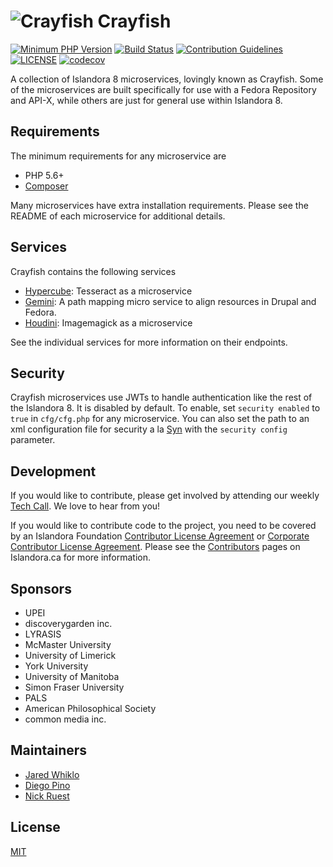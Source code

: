 # ![Crayfish](https://cloud.githubusercontent.com/assets/2371345/15409657/2dfb463a-1dec-11e6-9089-06df94ef3f37.png) Crayfish

[![Minimum PHP Version](https://img.shields.io/badge/php-%3E%3D%205.6-8892BF.svg?style=flat-square)](https://php.net/)
[![Build Status](https://travis-ci.com/Islandora-CLAW/Crayfish.svg?branch=master)](https://travis-ci.com/Islandora-CLAW/Crayfish)
[![Contribution Guidelines](http://img.shields.io/badge/CONTRIBUTING-Guidelines-blue.svg)](./CONTRIBUTING.md)
[![LICENSE](https://img.shields.io/badge/license-MIT-blue.svg?style=flat-square)](./LICENSE)
[![codecov](https://codecov.io/gh/Islandora-CLAW/Crayfish/branch/master/graph/badge.svg)](https://codecov.io/gh/Islandora-CLAW/Crayfish)

A collection of Islandora 8 microservices, lovingly known as Crayfish.  Some of the microservices are built specifically for use with a Fedora Repository and API-X, while others are just for general use within Islandora 8.

## Requirements

The minimum requirements for any microservice are

* PHP 5.6+
* [Composer](https://getcomposer.org/)

Many microservices have extra installation requirements.  Please see the README of each microservice for additional details.

## Services

Crayfish contains the following services

* [Hypercube](./Hypercube): Tesseract as a microservice
* [Gemini](./Gemini): A path mapping micro service to align resources in Drupal and Fedora.
* [Houdini](./Houdini): Imagemagick as a microservice

See the individual services for more information on their endpoints.

## Security

Crayfish microservices use JWTs to handle authentication like the rest of the Islandora 8.
It is disabled by default. To enable, set `security enabled` to `true` in `cfg/cfg.php` for any microservice.
You can also set the path to an xml configuration file for security a la [Syn][9] with the `security config` parameter.

## Development

If you would like to contribute, please get involved by attending our weekly 
[Tech Call][5]. We love to hear from you!

If you would like to contribute code to the project, you need to be covered by 
an Islandora Foundation [Contributor License Agreement][6] or 
[Corporate Contributor License Agreement][7]. Please see the 
[Contributors][8] pages on Islandora.ca for more information.

## Sponsors

* UPEI
* discoverygarden inc.
* LYRASIS
* McMaster University
* University of Limerick
* York University
* University of Manitoba
* Simon Fraser University
* PALS
* American Philosophical Society
* common media inc.

## Maintainers

* [Jared Whiklo](https://github.com/whikloj)
* [Diego Pino](https://github.com/diegopino)
* [Nick Ruest](https://github.com/ruebot)

## License

[MIT](https://opensource.org/licenses/MIT)

[5]: https://github.com/Islandora-CLAW/CLAW/wiki
[6]: http://islandora.ca/sites/default/files/islandora_cla.pdf
[7]: http://islandora.ca/sites/default/files/islandora_ccla.pdf
[8]: http://islandora.ca/resources/contributors
[9]: https://github.com/Islandora-CLAW/Syn/blob/master/conf/syn-settings.example.xml

